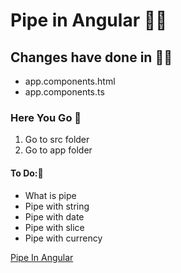 # Pipe in Angular 👋🏻
## Changes have done  in ✍🏿
* app.components.html
* app.components.ts

### Here You Go 🏃
  1. Go to src folder 
  2. Go to app folder
  
#### To Do:📝
* What is pipe    
* Pipe with string
* Pipe with date 
* Pipe with slice
* Pipe with currency   
 

[Pipe In Angular](https://angular.io/guide/pipes)
